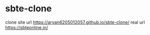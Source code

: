 # sbte-clone


clone site url https://aryan6205012057.github.io/sbte-clone/
real url  https://sbteonline.in/
